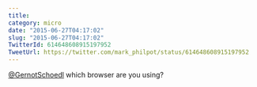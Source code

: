```yaml
---
title: 
category: micro
date: "2015-06-27T04:17:02"
slug: "2015-06-27T04:17:02"
TwitterId: 614648608915197952
TweetUrl: https://twitter.com/mark_philpot/status/614648608915197952
---
```


[@GernotSchoedl](https://twitter.com/GernotSchoedl) which browser are you using?
